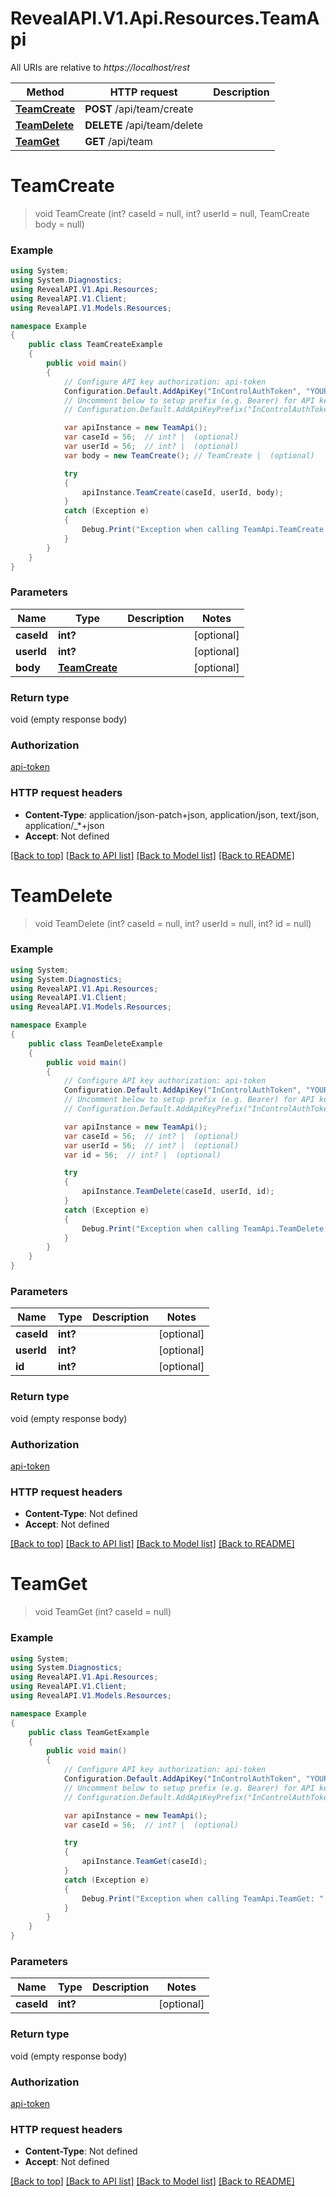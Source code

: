# RevealAPI.V1.Api.Resources.TeamApi

All URIs are relative to *https://localhost/rest*

Method | HTTP request | Description
------------- | ------------- | -------------
[**TeamCreate**](TeamApi.md#teamcreate) | **POST** /api/team/create | 
[**TeamDelete**](TeamApi.md#teamdelete) | **DELETE** /api/team/delete | 
[**TeamGet**](TeamApi.md#teamget) | **GET** /api/team | 


<a name="teamcreate"></a>
# **TeamCreate**
> void TeamCreate (int? caseId = null, int? userId = null, TeamCreate body = null)



### Example
```csharp
using System;
using System.Diagnostics;
using RevealAPI.V1.Api.Resources;
using RevealAPI.V1.Client;
using RevealAPI.V1.Models.Resources;

namespace Example
{
    public class TeamCreateExample
    {
        public void main()
        {
            // Configure API key authorization: api-token
            Configuration.Default.AddApiKey("InControlAuthToken", "YOUR_API_KEY");
            // Uncomment below to setup prefix (e.g. Bearer) for API key, if needed
            // Configuration.Default.AddApiKeyPrefix("InControlAuthToken", "Bearer");

            var apiInstance = new TeamApi();
            var caseId = 56;  // int? |  (optional) 
            var userId = 56;  // int? |  (optional) 
            var body = new TeamCreate(); // TeamCreate |  (optional) 

            try
            {
                apiInstance.TeamCreate(caseId, userId, body);
            }
            catch (Exception e)
            {
                Debug.Print("Exception when calling TeamApi.TeamCreate: " + e.Message );
            }
        }
    }
}
```

### Parameters

Name | Type | Description  | Notes
------------- | ------------- | ------------- | -------------
 **caseId** | **int?**|  | [optional] 
 **userId** | **int?**|  | [optional] 
 **body** | [**TeamCreate**](TeamCreate.md)|  | [optional] 

### Return type

void (empty response body)

### Authorization

[api-token](../README.md#api-token)

### HTTP request headers

 - **Content-Type**: application/json-patch+json, application/json, text/json, application/_*+json
 - **Accept**: Not defined

[[Back to top]](#) [[Back to API list]](../README.md#documentation-for-api-endpoints) [[Back to Model list]](../README.md#documentation-for-models) [[Back to README]](../README.md)

<a name="teamdelete"></a>
# **TeamDelete**
> void TeamDelete (int? caseId = null, int? userId = null, int? id = null)



### Example
```csharp
using System;
using System.Diagnostics;
using RevealAPI.V1.Api.Resources;
using RevealAPI.V1.Client;
using RevealAPI.V1.Models.Resources;

namespace Example
{
    public class TeamDeleteExample
    {
        public void main()
        {
            // Configure API key authorization: api-token
            Configuration.Default.AddApiKey("InControlAuthToken", "YOUR_API_KEY");
            // Uncomment below to setup prefix (e.g. Bearer) for API key, if needed
            // Configuration.Default.AddApiKeyPrefix("InControlAuthToken", "Bearer");

            var apiInstance = new TeamApi();
            var caseId = 56;  // int? |  (optional) 
            var userId = 56;  // int? |  (optional) 
            var id = 56;  // int? |  (optional) 

            try
            {
                apiInstance.TeamDelete(caseId, userId, id);
            }
            catch (Exception e)
            {
                Debug.Print("Exception when calling TeamApi.TeamDelete: " + e.Message );
            }
        }
    }
}
```

### Parameters

Name | Type | Description  | Notes
------------- | ------------- | ------------- | -------------
 **caseId** | **int?**|  | [optional] 
 **userId** | **int?**|  | [optional] 
 **id** | **int?**|  | [optional] 

### Return type

void (empty response body)

### Authorization

[api-token](../README.md#api-token)

### HTTP request headers

 - **Content-Type**: Not defined
 - **Accept**: Not defined

[[Back to top]](#) [[Back to API list]](../README.md#documentation-for-api-endpoints) [[Back to Model list]](../README.md#documentation-for-models) [[Back to README]](../README.md)

<a name="teamget"></a>
# **TeamGet**
> void TeamGet (int? caseId = null)



### Example
```csharp
using System;
using System.Diagnostics;
using RevealAPI.V1.Api.Resources;
using RevealAPI.V1.Client;
using RevealAPI.V1.Models.Resources;

namespace Example
{
    public class TeamGetExample
    {
        public void main()
        {
            // Configure API key authorization: api-token
            Configuration.Default.AddApiKey("InControlAuthToken", "YOUR_API_KEY");
            // Uncomment below to setup prefix (e.g. Bearer) for API key, if needed
            // Configuration.Default.AddApiKeyPrefix("InControlAuthToken", "Bearer");

            var apiInstance = new TeamApi();
            var caseId = 56;  // int? |  (optional) 

            try
            {
                apiInstance.TeamGet(caseId);
            }
            catch (Exception e)
            {
                Debug.Print("Exception when calling TeamApi.TeamGet: " + e.Message );
            }
        }
    }
}
```

### Parameters

Name | Type | Description  | Notes
------------- | ------------- | ------------- | -------------
 **caseId** | **int?**|  | [optional] 

### Return type

void (empty response body)

### Authorization

[api-token](../README.md#api-token)

### HTTP request headers

 - **Content-Type**: Not defined
 - **Accept**: Not defined

[[Back to top]](#) [[Back to API list]](../README.md#documentation-for-api-endpoints) [[Back to Model list]](../README.md#documentation-for-models) [[Back to README]](../README.md)

